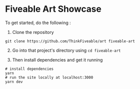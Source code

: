 # Fiveable Art Showcase

To get started, do the following :

1. Clone the repository

```shell
git clone https://github.com/ThinkFiveable/art fiveable-art
```

2. Go into that project's directory using `cd fiveable-art`

3. Then install dependencies and get it running

```shell
# install dependencies
yarn
# run the site locally at localhost:3000
yarn dev
```
